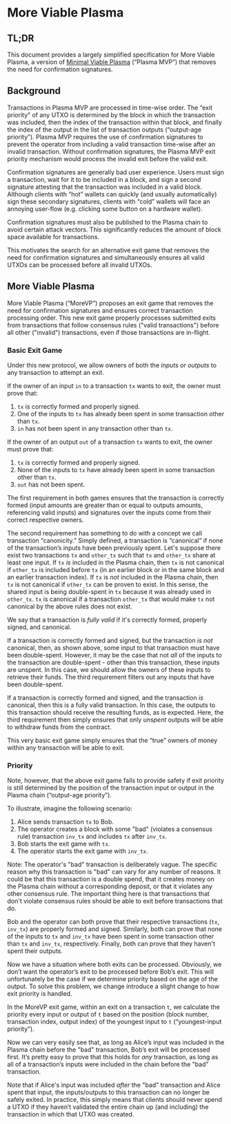 # More Viable Plasma

## TL;DR

This document provides a largely simplified specification for More Viable Plasma, a version of [Minimal Viable Plasma](https://ethresear.ch/t/minimal-viable-plasma/426) (“Plasma MVP”) that removes the need for confirmation signatures.

## Background

Transactions in Plasma MVP are processed in time-wise order.
The “exit priority” of any UTXO is determined by the block in which the transaction was included, then the index of the transaction within that block, and finally the index of the output in the list of transaction outputs (“output-age priority”).
Plasma MVP requires the use of confirmation signatures to prevent the operator from including a valid transaction time-wise after an invalid transaction.
Without confirmation signatures, the Plasma MVP exit priority mechanism would process the invalid exit before the valid exit. 

Confirmation signatures are generally bad user experience.
Users must sign a transaction, wait for it to be included in a block, and sign a second signature attesting that the transaction was included in a valid block.
Although clients with “hot” wallets can quickly (and usually automatically) sign these secondary signatures, clients with “cold” wallets will face an annoying user-flow (e.g. clicking some button on a hardware wallet).  

Confirmation signatures must also be published to the Plasma chain to avoid certain attack vectors.
This significantly reduces the amount of block space available for transactions. 

This motivates the search for an alternative exit game that removes the need for confirmation signatures and simultaneously ensures all valid UTXOs can be processed before all invalid UTXOs. 

## More Viable Plasma

More Viable Plasma (“MoreVP”) proposes an exit game that removes the need for confirmation signatures and ensures correct transaction processing order.
This new exit game properly processes submitted exits from transactions that follow consensus rules ("valid transactions") before all other ("invalid") transactions, even if those transactions are in-flight. 

### Basic Exit Game

Under this new protocol, we allow owners of both the *inputs or outputs* to any transaction to attempt an exit. 

If the owner of an input `in` to a transaction `tx` wants to exit, the owner must prove that:
1. `tx` is correctly formed and properly signed.
2. One of the inputs to `tx` has already been spent in some transaction other than `tx`.
3. `in` has not been spent in any transaction other than `tx`.

If the owner of an output `out` of a transaction `tx` wants to exit, the owner must prove that:
1. `tx` is correctly formed and properly signed.
2. None of the inputs to `tx` have already been spent in some transaction other than `tx`.
3. `out` has not been spent.

The first requirement in both games ensures that the transaction is correctly formed (input amounts are greater than or equal to outputs amounts, referencing valid inputs) and signatures over the inputs come from their correct respective owners.

The second requirement has something to do with a concept we call transaction “canonicity.”
Simply defined, a transaction is “canonical” if none of the transaction’s inputs have been previously spent.
Let's suppose there exist two transactions `tx` and `other_tx` such that `tx` and `other_tx` share at least one input.
If `tx` *is* included in the Plasma chain, then `tx` is not canonical if `other_tx` is included before `tx` (in an earlier block or in the same block and an earlier transaction index).
If `tx` is *not* included in the Plasma chain, then `tx` is not canonical if `other_tx` can be proven to exist.
In this sense, the shared input is being double-spent in `tx` because it was already used in `other_tx`. 
`tx` is canonical if a transaction `other_tx` that would make `tx` not canonical by the above rules does not exist.

We say that a transaction is *fully valid* if it's correctly formed, properly signed, and canonical.

If a transaction is correctly formed and signed, but the transaction *is not* canonical, then, as shown above, some input to that transaction must have been double-spent.
However, it may be the case that not *all* of the inputs to the transaction are double-spent - other than this transaction, these inputs are unspent.
In this case, we should allow the owners of these inputs to retrieve their funds.
The third requirement filters out any inputs that have been double-spent. 

If a transaction is correctly formed and signed, and the transaction *is* canonical, then this is a fully valid transaction.
In this case, the outputs to this transaction should receive the resulting funds, as is expected.
Here, the third requirement then simply ensures that only *unspent* outputs will be able to withdraw funds from the contract.

This very basic exit game simply ensures that the “true” owners of money within any transaction will be able to exit.

### Priority

Note, however, that the above exit game fails to provide safety if exit priority is still determined by the position of the transaction input or output in the Plasma chain (“output-age priority”). 

To illustrate, imagine the following scenario:

1. Alice sends transaction `tx` to Bob.
2. The operator creates a block with some "bad" (violates a consensus rule) transaction `inv_tx` and includes `tx` after `inv_tx`.
3. Bob starts the exit game with `tx`.
4. The operator starts the exit game with `inv_tx`.

Note: The operator's "bad" transaction is deliberately vague.
The specific reason why this transaction is "bad" can vary for any number of reasons.
It could be that this transaction is a double spend, that it creates money on the Plasma chain without a corresponding deposit, or that it violates any other consensus rule.
The important thing here is that transactions that don't violate consensus rules should be able to exit before transactions that do. 

Bob and the operator can both prove that their respective transactions (`tx`, `inv_tx`) are properly formed and signed.
Similarly, both can prove that none of the inputs to `tx` and `inv_tx` have been spent in some transaction other than `tx` and `inv_tx`, respectively.
Finally, both can prove that they haven't spent their outputs.

Now we have a situation where both exits can be processed. 
Obviously, we don’t want the operator’s exit to be processed before Bob’s exit.
This will unfortunately be the case if we determine priority based on the age of the output.
To solve this problem, we change introduce a slight change to how exit priority is handled.

In the MoreVP exit game, within an exit on a transaction `t`, we calculate the priority every input or output of `t` based on the position (block number, transaction index, output index) of the youngest input to `t` (“youngest-input priority”).

Now we can very easily see that, as long as Alice’s input was included in the Plasma chain before the "bad" transaction, Bob’s exit will be processed first.
It’s pretty easy to prove that this holds for *any* transaction, as long as all of a transaction’s inputs were included in the chain before the "bad" transaction.

Note that if Alice's input was included *after* the "bad" transaction and Alice spent that input, the inputs/outputs to this transaction can no longer be safely exited.
In practice, this simply means that clients should never spend a UTXO if they haven’t validated the entire chain up (and including) the transaction in which that UTXO was created. 

